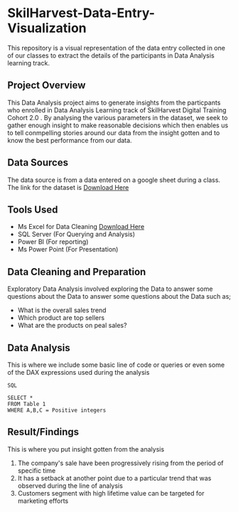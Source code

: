 # SkilHarvest-Data-Entry-Visualization
This repository is a visual representation of the data entry collected in one of our classes to extract the details of the participants in Data Analysis learning track.


## Project Overview

This Data Analysis project aims to generate insights from the particpants who enrolled in Data Analysis Learning track of SkilHarvest Digital Training Cohort 2.0 . By analysing the various parameters in the dataset, we seek to gather enough insight to make reasonable decisions which then enables us to tell conmpelling stories around our data from the insight gotten and to know the best performance from our data.

## Data Sources
The data source is from a data entered on a google sheet during a class. The link for the dataset is [Download Here](https://docs.google.com/spreadsheets/d/1j683Iej1rexP0ZklCt4CQSEjTZpUGAfhIirowQNtk80/edit?usp=sharing)

## Tools Used
- Ms Excel for Data Cleaning [Download Here](https:/www.microsoft.com)
- SQL Server (For Querying and Analysis)
- Power BI (For reporting)
- Ms Power Point (For Presentation)

## Data Cleaning and Preparation

Exploratory Data Analysis involved exploring the Data to answer some questions about the Data to answer some questions about the Data such as;
  - What is the overall sales trend
  - Which product are top sellers
  - What are the products on peal sales?

## Data Analysis
This is where we include some basic line of code or queries or even some of the DAX expressions used during the analysis

```
SQL

SELECT *
FROM Table 1
WHERE A,B,C = Positive integers

```

## Result/Findings
  This is where you put insight gotten from the analysis 
1. The company's sale have been progressively rising from the period of specific time
2. It has a setback at another point due to a particular trend that was observed during the line of analysis
3. Customers segment with high lifetime value can be targeted for marketing efforts
  


